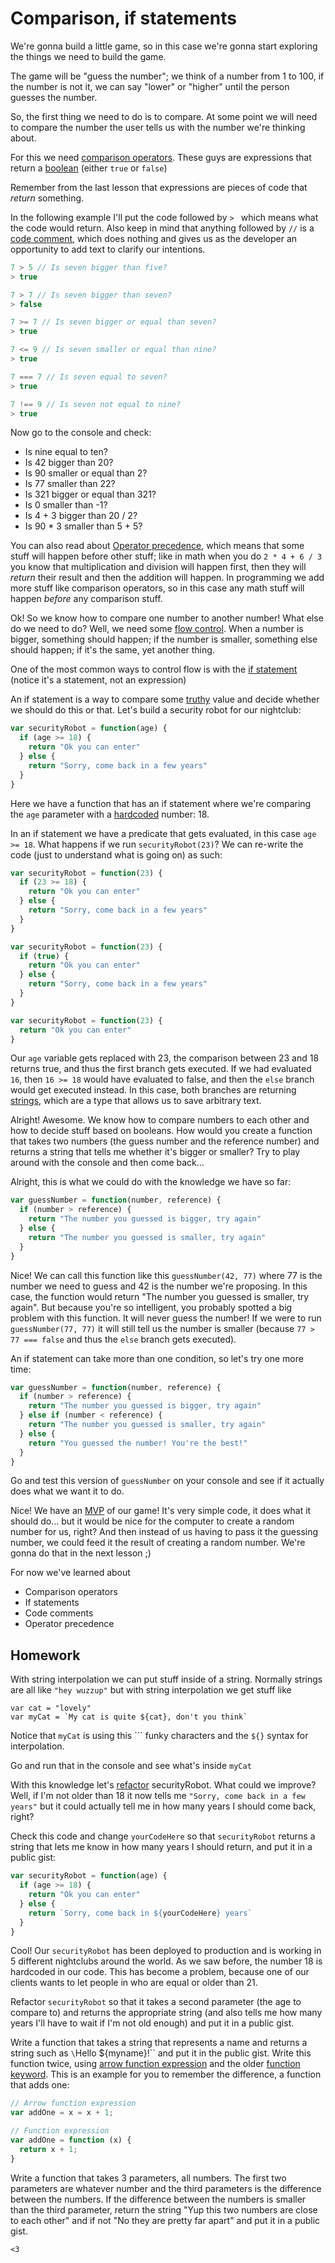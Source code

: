 # Comparison, if statements

We're gonna build a little game, so in this case we're gonna start exploring the things we need to build the game.

The game will be "guess the number"; we think of a number from 1 to 100, if the number is not it, we can say "lower" or "higher" until the person guesses the number.

So, the first thing we need to do is to compare. At some point we will need to compare the number the user tells us with the number we're thinking about.

For this we need [comparison operators](https://developer.mozilla.org/en-US/docs/Web/JavaScript/Reference/Operators/Comparison_Operators). These guys are expressions that return a [boolean](https://developer.mozilla.org/en-US/docs/Glossary/Boolean) (either `true` or `false`)

Remember from the last lesson that expressions are pieces of code that _return_ something.

In the following example I'll put the code followed by `> ` which means what the code would return. Also keep in mind that anything followed by `//` is a [code comment](https://developer.mozilla.org/en-US/docs/Web/JavaScript/Guide/Grammar_and_types#Comments), which does nothing and gives us as the developer an opportunity to add text to clarify our intentions.

```JavaScript
7 > 5 // Is seven bigger than five?
> true

7 > 7 // Is seven bigger than seven?
> false

7 >= 7 // Is seven bigger or equal than seven?
> true

7 <= 9 // Is seven smaller or equal than nine?
> true

7 === 7 // Is seven equal to seven?
> true

7 !== 9 // Is seven not equal to nine?
> true
```

Now go to the console and check:

* Is nine equal to ten?
* Is 42 bigger than 20?
* Is 90 smaller or equal than 2?
* Is 77 smaller than 22?
* Is 321 bigger or equal than 321?
* Is 0 smaller than -1?
* Is 4 + 3 bigger than 20 / 2?
* Is 90 * 3 smaller than 5 + 5?

You can also read about [Operator precedence](https://developer.mozilla.org/en-US/docs/Web/JavaScript/Reference/Operators/Operator_Precedence), which means that some stuff will happen before other stuff; like in math when you do `2 * 4 + 6 / 3` you know that multiplication and division will happen first, then they will _return_ their result and then the addition will happen. In programming we add more stuff like comparison operators, so in this case any math stuff will happen _before_ any comparison stuff.

Ok! So we know how to compare one number to another number! What else do we need to do? Well, we need some [flow control](https://developer.mozilla.org/en-US/docs/Web/JavaScript/Guide/Control_flow_and_error_handling). When a number is bigger, something should happen; if the number is smaller, something else should happen; if it's the same, yet another thing.

One of the most common ways to control flow is with the [if statement](https://developer.mozilla.org/en-US/docs/Web/JavaScript/Reference/Statements/if...else) (notice it's a statement, not an expression)

An if statement is a way to compare some [truthy](https://developer.mozilla.org/en-US/docs/Glossary/Truthy) value and decide whether we should do this or that. Let's build a security robot for our nightclub:

```JavaScript
var securityRobot = function(age) {
  if (age >= 18) {
    return "Ok you can enter"
  } else {
    return "Sorry, come back in a few years"
  }
}
```

Here we have a function that has an if statement where we're comparing the `age` parameter with a [hardcoded](https://en.wikipedia.org/wiki/Hard_coding) number: 18.

In an if statement we have a predicate that gets evaluated, in this case `age >= 18`. What happens if we run `securityRobot(23)`? We can re-write the code (just to understand what is going on) as such:

```JavaScript
var securityRobot = function(23) {
  if (23 >= 18) {
    return "Ok you can enter"
  } else {
    return "Sorry, come back in a few years"
  }
}
```

```JavaScript
var securityRobot = function(23) {
  if (true) {
    return "Ok you can enter"
  } else {
    return "Sorry, come back in a few years"
  }
}
```

```JavaScript
var securityRobot = function(23) {
  return "Ok you can enter"
}
```

Our `age` variable gets replaced with 23, the comparison between 23 and 18 returns true, and thus the first branch gets executed. If we had evaluated `16`, then `16 >= 18` would have evaluated to false, and then the `else` branch would get executed instead. In this case, both branches are returning [strings](https://javascript.info/string), which are a type that allows us to save arbitrary text.

Alright! Awesome. We know how to compare numbers to each other and how to decide stuff based on booleans. How would you create a function that takes two numbers (the guess number and the reference number) and returns a string that tells me whether it's bigger or smaller? Try to play around with the console and then come back...

Alright, this is what we could do with the knowledge we have so far:


```JavaScript
var guessNumber = function(number, reference) {
  if (number > reference) {
    return "The number you guessed is bigger, try again"
  } else {
    return "The number you guessed is smaller, try again"
  }
}
```

Nice! We can call this function like this `guessNumber(42, 77)` where 77 is the number we need to guess and 42 is the number we're proposing. In this case, the function would return "The number you guessed is smaller, try again". But because you're so intelligent, you probably spotted a big problem with this function. It will never guess the number! If we were to run `guessNumber(77, 77)` it will still tell us the number is smaller (because `77 > 77 === false` and thus the `else` branch gets executed).

An if statement can take more than one condition, so let's try one more time:

```JavaScript
var guessNumber = function(number, reference) {
  if (number > reference) {
    return "The number you guessed is bigger, try again"
  } else if (number < reference) {
    return "The number you guessed is smaller, try again"
  } else {
    return "You guessed the number! You're the best!"
  }
}
```

Go and test this version of `guessNumber` on your console and see if it actually does what we want it to do.

Nice! We have an [MVP](https://en.wikipedia.org/wiki/Minimum_viable_product) of our game! It's very simple code, it does what it should do... but it would be nice for the computer to create a random number for us, right? And then instead of us having to pass it the guessing number, we could feed it the result of creating a random number. We're gonna do that in the next lesson ;)

For now we've learned about

* Comparison operators
* If statements
* Code comments
* Operator precedence

##  Homework

With string interpolation we can put stuff inside of a string. Normally strings are all like `"hey wuzzup"` but with string interpolation we get stuff like

```
var cat = "lovely"
var myCat = `My cat is quite ${cat}, don't you think`
```

Notice that `myCat` is using this ``` funky characters and the `${}` syntax for interpolation.

Go and run that in the console and see what's inside `myCat`

With this knowledge let's [refactor](https://refactoring.com/) securityRobot. What could we improve? Well, if I'm not older than 18 it now tells me `"Sorry, come back in a few years"` but it could actually tell me in how many years I should come back, right?

Check this code and change `yourCodeHere` so that `securityRobot` returns a string that lets me know in how many years I should return, and put it in a public gist:

```JavaScript
var securityRobot = function(age) {
  if (age >= 18) {
    return "Ok you can enter"
  } else {
    return `Sorry, come back in ${yourCodeHere} years`
  }
}
```

Cool! Our `securityRobot` has been deployed to production and is working in 5 different nightclubs around the world. As we saw before, the number 18 is hardcoded in our code. This has become a problem, because one of our clients wants to let people in who are equal or older than 21.

Refactor `securityRobot` so that it takes a second parameter (the age to compare to) and returns the appropriate string (and also tells me how many years I'll have to wait if I'm not old enough) and put it in a public gist.

Write a function that takes a string that represents a name and returns a string such as `\`Hello ${myname}!\`` and put it in the public gist. Write this function twice, using [arrow function expression](https://developer.mozilla.org/en-US/docs/Web/JavaScript/Reference/Functions/Arrow_functions) and the older [function keyword](https://developer.mozilla.org/en-US/docs/Web/JavaScript/Reference/Operators/function). This is an example for you to remember the difference, a function that adds one:

```JavaScript
// Arrow function expression
var addOne = x = x + 1;

// Function expression
var addOne = function (x) {
  return x + 1;
}
```

Write a function that takes 3 parameters, all numbers. The first two parameters are whatever number and the third parameters is the difference between the numbers. If the difference between the numbers is smaller than the third parameter, return the string "Yup this two numbers are close to each other" and if not "No they are pretty far apart" and put it in a public gist.

`<3`